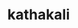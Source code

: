 ---
title: kathakali
layout: default
description: weight of emotions and costume
type: project
order: 4
---
